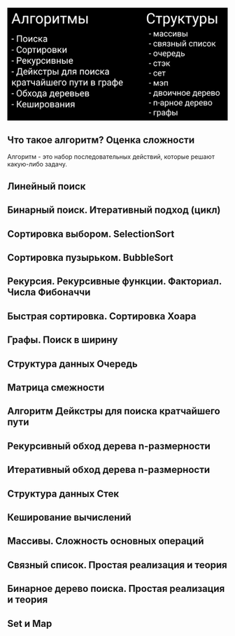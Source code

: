 

![](_png/Pasted%20image%2020230603092333.png)


## Что такое алгоритм? Оценка сложности

Алгоритм - это набор последовательных действий, которые решают какую-либо задачу.





## Линейный поиск







## Бинарный поиск. Итеративный подход (цикл)







## Сортировка выбором. SelectionSort







## Сортировка пузырьком. BubbleSort







## Рекурсия. Рекурсивные функции. Факториал. Числа Фибоначчи







## Быстрая сортировка. Сортировка Хоара







## Графы. Поиск в ширину







## Структура данных Очередь







## Матрица смежности







## Алгоритм Дейкстры для поиска кратчайшего пути







## Рекурсивный обход дерева n-размерности







## Итеративный обход дерева n-размерности







## Структура данных Стек







## Кеширование вычислений







## Массивы. Сложность основных операций







## Связный список. Простая реализация и теория







## Бинарное дерево поиска. Простая реализация и теория







## Set и Map












